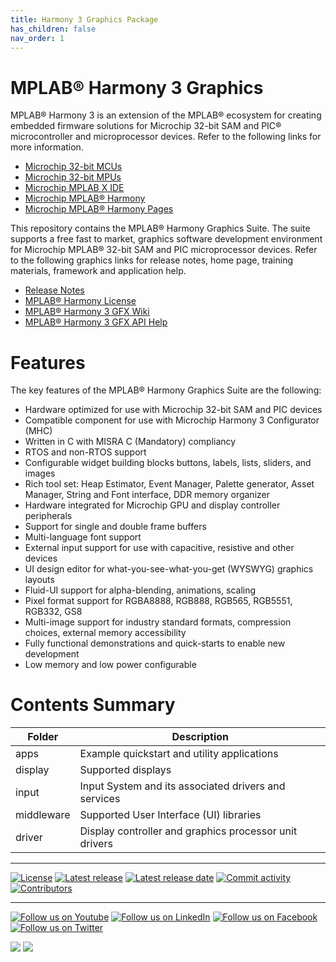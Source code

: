 ```yaml
---
title: Harmony 3 Graphics Package
has_children: false
nav_order: 1
---
```


# MPLAB® Harmony 3 Graphics 

MPLAB® Harmony 3 is an extension of the MPLAB® ecosystem for creating
embedded firmware solutions for Microchip 32-bit SAM and PIC® microcontroller
and microprocessor devices.  Refer to the following links for more information.

- [Microchip 32-bit MCUs](https://www.microchip.com/design-centers/32-bit)
- [Microchip 32-bit MPUs](https://www.microchip.com/design-centers/32-bit-mpus)
- [Microchip MPLAB X IDE](https://www.microchip.com/mplab/mplab-x-ide)
- [Microchip MPLAB® Harmony](https://www.microchip.com/mplab/mplab-harmony)
- [Microchip MPLAB® Harmony Pages](https://microchip-mplab-harmony.github.io/)

This repository contains the MPLAB® Harmony Graphics Suite. The suite supports a free fast to market, graphics software development environment for Microchip MPLAB® 32-bit SAM and PIC microprocessor devices. Refer to the following graphics links for release notes, home page, training materials, framework and application help.

- [Release Notes](release_notes.md)
- [MPLAB® Harmony License](mplab_harmony_license.md)
- [MPLAB® Harmony 3 GFX Wiki](https://github.com/Microchip-MPLAB-Harmony/gfx/wiki)
- [MPLAB® Harmony 3 GFX API Help](https://microchip-mplab-harmony.github.io/GFX_sandbox)

# Features
The key features of the MPLAB® Harmony Graphics Suite are the following:

* Hardware optimized for use with Microchip 32-bit SAM and PIC devices
* Compatible component for use with Microchip Harmony 3 Configurator (MHC)
* Written in C with MISRA C (Mandatory) compliancy
* RTOS and non-RTOS support
* Configurable widget building blocks buttons, labels, lists, sliders, and images
* Rich tool set: Heap Estimator, Event Manager, Palette generator, Asset Manager, String and Font interface, DDR memory organizer
* Hardware integrated for Microchip GPU and display controller peripherals
* Support for single and double frame buffers
* Multi-language font support
* External input support for use with capacitive, resistive and other devices
* UI design editor for what-you-see-what-you-get (WYSWYG) graphics layouts
* Fluid-UI support for alpha-blending, animations, scaling
* Pixel format support for RGBA8888, RGB888, RGB565, RGB5551, RGB332, GS8
* Multi-image support for industry standard formats, compression choices, external memory accessibility
* Fully functional demonstrations and quick-starts to enable new development
* Low memory and low power configurable


# Contents Summary

| Folder     | Description                                               |
| ---        | ---                                                       |
| apps       | Example quickstart and utility applications    |
| display    | Supported displays                      |
| input      | Input System and its associated drivers and services                      |
| middleware | Supported User Interface (UI) libraries      |
| driver     | Display controller and graphics processor unit drivers      |


____

[![License](https://img.shields.io/badge/license-Harmony%20license-orange.svg)](https://github.com/Microchip-MPLAB-Harmony/aerospace/blob/master/mplab_harmony_license.md)
[![Latest release](https://img.shields.io/github/release/Microchip-MPLAB-Harmony/aerospace.svg)](https://github.com/Microchip-MPLAB-Harmony/gfx/releases/latest)
[![Latest release date](https://img.shields.io/github/release-date/Microchip-MPLAB-Harmony/aerospace.svg)](https://github.com/Microchip-MPLAB-Harmony/gfx/releases/latest)
[![Commit activity](https://img.shields.io/github/commit-activity/y/Microchip-MPLAB-Harmony/aerospace.svg)](https://github.com/Microchip-MPLAB-Harmony/gfx/graphs/commit-activity)
[![Contributors](https://img.shields.io/github/contributors-anon/Microchip-MPLAB-Harmony/aerospace.svg)]()

____

[![Follow us on Youtube](https://img.shields.io/badge/Youtube-Follow%20us%20on%20Youtube-red.svg)](https://www.youtube.com/user/MicrochipTechnology)
[![Follow us on LinkedIn](https://img.shields.io/badge/LinkedIn-Follow%20us%20on%20LinkedIn-blue.svg)](https://www.linkedin.com/company/microchip-technology)
[![Follow us on Facebook](https://img.shields.io/badge/Facebook-Follow%20us%20on%20Facebook-blue.svg)](https://www.facebook.com/microchiptechnology/)
[![Follow us on Twitter](https://img.shields.io/twitter/follow/MicrochipTech.svg?style=social)](https://twitter.com/MicrochipTech)

[![](https://img.shields.io/github/stars/Microchip-MPLAB-Harmony/aerospace.svg?style=social)]()
[![](https://img.shields.io/github/watchers/Microchip-MPLAB-Harmony/aerospace.svg?style=social)]()
